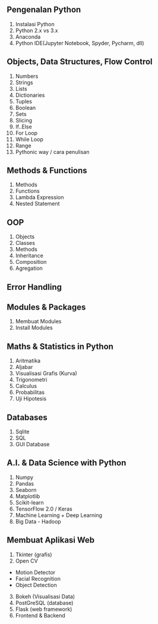 ## Pengenalan Python

1. Instalasi Python 
2. Python 2.x vs 3.x
3. Anaconda
4. Python IDE(Jupyter Notebook, Spyder, Pycharm, dll)

## Objects, Data Structures, Flow Control

1. Numbers
2. Strings
3. Lists
4. Dictionaries
5. Tuples
6. Boolean
7. Sets
8. Slicing
9. If..Else
10. For Loop
11. While Loop 
12. Range
13. Pythonic way / cara penulisan

## Methods & Functions 

1. Methods
2. Functions
3. Lambda Expression
4. Nested Statement

## OOP

1. Objects
2. Classes
3. Methods
4. Inheritance
5. Composition
6. Agregation

## Error Handling

## Modules & Packages

1. Membuat Modules
2. Install Modules

## Maths & Statistics in Python

1. Aritmatika
2. Aljabar
3. Visualisasi Grafis (Kurva)
4. Trigonometri
5. Calculus
6. Probabilitas
7. Uji Hipotesis

## Databases

1. Sqlite
2. SQL
3. GUI Database

## A.I. & Data Science with Python

1. Numpy
2. Pandas
3. Seaborn
4. Matplotlib
5. Scikit-learn
6. TensorFlow 2.0 / Keras
7. Machine Learning + Deep Learning
8. Big Data - Hadoop

## Membuat Aplikasi Web

1. Tkinter (grafis)
2. Open CV
- Motion Detector
- Facial Recognition
- Object Detection
3. Bokeh (Visualisasi Data)
4. PostGreSQL (database)
6. Flask (web framework)
7. Frontend & Backend


